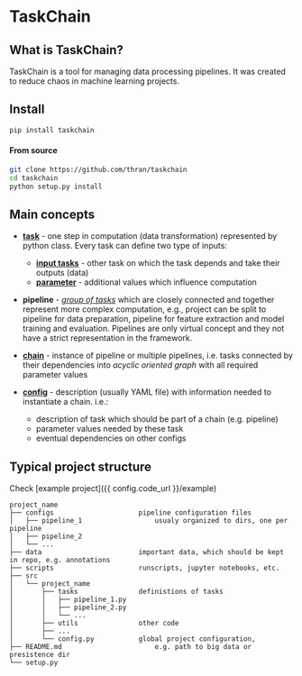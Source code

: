# TaskChain

## What is TaskChain?

TaskChain is a tool for managing data processing pipelines.
It was created to reduce chaos in machine learning projects.


## Install 

```bash
pip install taskchain
```

#### From source

```bash
git clone https://github.com/thran/taskchain
cd taskchain
python setup.py install
```


## Main concepts

- **[task](/tasks)** - one step in computation (data transformation) represented by python class.
        Every task can define two type of inputs:
    - **[input tasks](/tasks#input-tasks)** - other task on which the task depends and take their outputs (data)
    - **[parameter](/tasks#parameters)** - additional values which influence computation 

- **pipeline** - *[group of tasks](/tasks/#task-names-and-groups)* which are closely connected and together represent more complex computation,
        e.g., project can be split to pipeline for data preparation, 
        pipeline for feature extraction and model training and evaluation.
        Pipelines are only virtual concept and they not have a strict representation in the framework.

- **[chain](/chains)** - instance of pipeline or multiple pipelines, 
        i.e. tasks connected by their dependencies into *acyclic oriented graph* with all required parameter values  

- **[config](/configs)** - description (usually YAML file) with information needed to instantiate a chain. i.e.:
    - description of task which should be part of a chain (e.g. pipeline)
    - parameter values needed by these task
    - eventual dependencies on other configs 


## Typical project structure

Check [example project]({{ config.code_url }}/example)


```
project_name
├── configs                     pipeline configuration files
│   ├── pipeline_1                  usualy organized to dirs, one per pipeline
│   ├── pipeline_2
│   └── ...
├── data                        important data, which should be kept in repo, e.g. annotations
├── scripts                     runscripts, jupyter notebooks, etc.
├── src
│   └── project_name
│       ├── tasks               definistions of tasks
│       │   ├── pipeline_1.py
│       │   ├── pipeline_2.py
│       │   └── ...
│       ├── utils               other code
│       ├── ...
│       └── config.py           global project configuration,
├── README.md                       e.g. path to big data or presistence dir
└── setup.py
```
